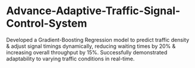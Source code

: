 # Advance-Adaptive-Traffic-Signal-Control-System
Developed a Gradient-Boosting Regression model to predict traffic density &amp; adjust signal timings dynamically, reducing waiting times by 20% &amp; increasing overall throughput by 15%. Successfully demonstrated adaptability to varying traffic conditions in real-time.
